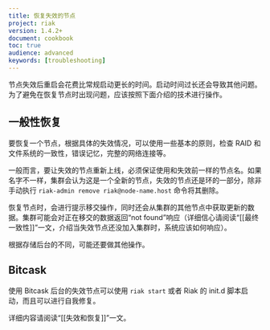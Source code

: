 ```yaml
---
title: 恢复失效的节点
project: riak
version: 1.4.2+
document: cookbook
toc: true
audience: advanced
keywords: [troubleshooting]
---
```


节点失效后重启会花费比常规启动更长的时间。启动时间过长还会导致其他问题。为了避免在恢复节点时出现问题，应该按照下面介绍的技术进行操作。

## 一般性恢复

要恢复一个节点，根据具体的失效情况，可以使用一些基本的原则，检查 RAID 和文件系统的一致性，错误记忆，完整的网络连接等。

一般而言，要让失效的节点重新上线，必须保证使用和失效前一样的节点名。如果名字不一样，集群会认为这是一个全新的节点，失效的节点还是环的一部分，除非手动执行 `riak-admin remove riak@node-name.host` 命令将其删除。


恢复节点时，会进行提示移交操作，同时还会从集群的其他节点中获取更新的数据。集群可能会对正在移交的数据返回“not found”响应（详细信心请阅读“[[最终一致性]]”一文，介绍当失效节点还没加入集群时，系统应该如何响应）。

根据存储后台的不同，可能还要做其他操作。

## Bitcask

使用 Bitcask 后台的失效节点可以使用 `riak start` 或者 Riak 的 init.d 脚本启动，而且可以进行自我修复。

详细内容请阅读“[[失效和恢复]]”一文。
